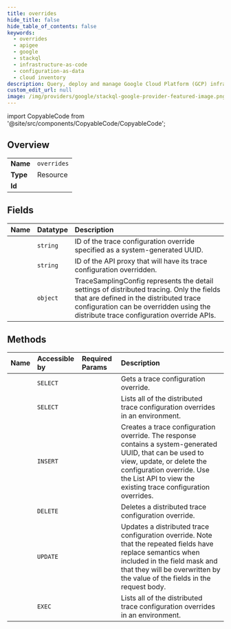```yaml
---
title: overrides
hide_title: false
hide_table_of_contents: false
keywords:
  - overrides
  - apigee
  - google    
  - stackql
  - infrastructure-as-code
  - configuration-as-data
  - cloud inventory
description: Query, deploy and manage Google Cloud Platform (GCP) infrastructure and resources using SQL
custom_edit_url: null
image: /img/providers/google/stackql-google-provider-featured-image.png
---
```


import CopyableCode from '@site/src/components/CopyableCode/CopyableCode';




## Overview
<table><tbody>
<tr><td><b>Name</b></td><td><code>overrides</code></td></tr>
<tr><td><b>Type</b></td><td>Resource</td></tr>
<tr><td><b>Id</b></td><td><CopyableCode code="google.apigee.overrides" /></td></tr>
</tbody></table>

## Fields
| Name | Datatype | Description |
|:-----|:---------|:------------|
| <CopyableCode code="name" /> | `string` | ID of the trace configuration override specified as a system-generated UUID. |
| <CopyableCode code="apiProxy" /> | `string` | ID of the API proxy that will have its trace configuration overridden. |
| <CopyableCode code="samplingConfig" /> | `object` | TraceSamplingConfig represents the detail settings of distributed tracing. Only the fields that are defined in the distributed trace configuration can be overridden using the distribute trace configuration override APIs. |
## Methods
| Name | Accessible by | Required Params | Description |
|:-----|:--------------|:----------------|:------------|
| <CopyableCode code="organizations_environments_trace_config_overrides_get" /> | `SELECT` | <CopyableCode code="environmentsId, organizationsId, overridesId" /> | Gets a trace configuration override. |
| <CopyableCode code="organizations_environments_trace_config_overrides_list" /> | `SELECT` | <CopyableCode code="environmentsId, organizationsId" /> | Lists all of the distributed trace configuration overrides in an environment. |
| <CopyableCode code="organizations_environments_trace_config_overrides_create" /> | `INSERT` | <CopyableCode code="environmentsId, organizationsId" /> | Creates a trace configuration override. The response contains a system-generated UUID, that can be used to view, update, or delete the configuration override. Use the List API to view the existing trace configuration overrides. |
| <CopyableCode code="organizations_environments_trace_config_overrides_delete" /> | `DELETE` | <CopyableCode code="environmentsId, organizationsId, overridesId" /> | Deletes a distributed trace configuration override. |
| <CopyableCode code="organizations_environments_trace_config_overrides_patch" /> | `UPDATE` | <CopyableCode code="environmentsId, organizationsId, overridesId" /> | Updates a distributed trace configuration override. Note that the repeated fields have replace semantics when included in the field mask and that they will be overwritten by the value of the fields in the request body. |
| <CopyableCode code="_organizations_environments_trace_config_overrides_list" /> | `EXEC` | <CopyableCode code="environmentsId, organizationsId" /> | Lists all of the distributed trace configuration overrides in an environment. |

